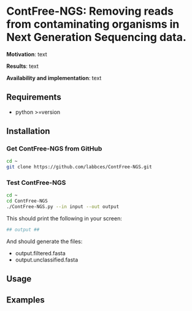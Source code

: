 # ContFree-NGS: Removing reads from contaminating organisms in Next Generation Sequencing data. 

**Motivation**: text

**Results**: text 

**Availability and implementation**: text 

## Requirements
* python >=version

## Installation

### Get ContFree-NGS from GitHub
```bash
cd ~
git clone https://github.com/labbces/ContFree-NGS.git 
```
### Test ContFree-NGS
```bash
cd ~
cd ContFree-NGS
./ContFree-NGS.py --in input --out output 
```
This should print the following in your screen:

```bash
## output ##
```
And should generate the files:
* output.filtered.fasta
* output.unclassified.fasta

## Usage

## Examples

